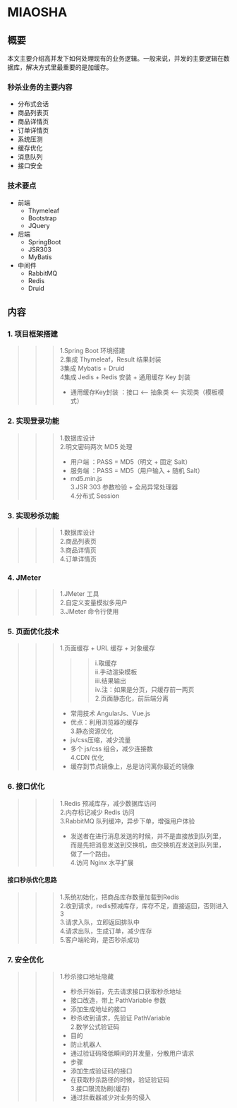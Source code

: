 # MIAOSHA
## 概要
本文主要介绍高并发下如何处理现有的业务逻辑。一般来说，并发的主要逻辑在数据库，解决方式里最重要的是加缓存。

### 秒杀业务的主要内容
* 分布式会话
* 商品列表页
* 商品详情页
* 订单详情页
* 系统压测
* 缓存优化
* 消息队列
* 接口安全
### 技术要点
* 前端
  * Thymeleaf
  * Bootstrap
  * JQuery
* 后端
  * SpringBoot
  * JSR303
  * MyBatis
* 中间件
  * RabbitMQ
  * Redis
  * Druid
## 内容
### 1. 项目框架搭建
>>>1.Spring Boot 环境搭建<br>
>>>2.集成 Thymeleaf，Result 结果封装<br>
>>>3集成 Mybatis + Druid<br>
>>>4集成 Jedis + Redis 安装 + 通用缓存 Key 封装<br>
>>>   * 通用缓存Key封装 ：接口 <—— 抽象类 <—— 实现类（模板模式）<br>
### 2. 实现登录功能
>>>1.数据库设计<br>
>>>2.明文密码两次 MD5 处理<br>
>>>   * 用户端 ：PASS = MD5（明文 + 固定 Salt）<br>
>>>   * 服务端 ：PASS = MD5（用户输入 + 随机 Salt）<br>
>>>   * md5.min.js<br>
>>>3.JSR 303 参数检验 + 全局异常处理器<br>
>>>4.分布式 Session<br>
### 3. 实现秒杀功能
>>>1.数据库设计<br>
>>>2.商品列表页<br>
>>>3.商品详情页<br>
>>>4.订单详情页<br>
### 4. JMeter
>>>1.JMeter 工具<br>
>>>2.自定义变量模拟多用户<br>
>>>3.JMeter 命令行使用<br>
### 5. 页面优化技术
>>>1.页面缓存 + URL 缓存 + 对象缓存<br>
>>>>>  i.取缓存<br>
>>>>> ii.手动渲染模板<br>
>>>>>iii.结果输出<br>
>>>>> iv.注：如果是分页，只缓存前一两页<br>
>>>2.页面静态化，前后端分离<br>
>>>   * 常用技术 AngularJs、Vue.js<br>
>>>   * 优点：利用浏览器的缓存<br>
>>>3.静态资源优化<br>
>>>   * js/css压缩，减少流量<br>
>>>   * 多个 js/css 组合，减少连接数<br>
>>>4.CDN 优化<br>
>>>   * 缓存到节点镜像上，总是访问离你最近的镜像<br>
### 6. 接口优化
>>>1.Redis 预减库存，减少数据库访问<br>
>>>2.内存标记减少 Redis 访问<br>
>>>3.RabbitMQ 队列缓冲，异步下单，增强用户体验<br>
>>>   * 发送者在进行消息发送的时候，并不是直接放到队列里，而是先把消息发送到交换机，由交换机在发送到队列里，做了一个路由。<br>
>>>4.访问 Nginx 水平扩展<br>

#### 接口秒杀优化思路

>>>1.系统初始化，把商品库存数量加载到Redis<br>
>>>2.收到请求，redis预减库存，库存不足，直接返回，否则进入3<br>
>>>3.请求入队，立即返回排队中<br>
>>>4.请求出队，生成订单，减少库存<br>
>>>5.客户端轮询，是否秒杀成功<br>
### 7. 安全优化
>>>1.秒杀接口地址隐藏<br>
>>>   * 秒杀开始前，先去请求接口获取秒杀地址<br>
>>>   * 接口改造，带上 PathVariable 参数<br>
>>>   * 添加生成地址的接口<br>
>>>   * 秒杀收到请求，先验证 PathVariable<br>
>>>2.数学公式验证码<br>
>>>   * 目的<br>
>>>    * 防止机器人<br>
>>>    * 通过验证码降低瞬间的并发量，分散用户请求<br>
>>>   * 步骤<br>
>>>    * 添加生成验证码的接口<br>
>>>    * 在获取秒杀路径的时候，验证验证码<br>
>>>3.接口限流防刷(缓存)<br>
>>>   * 通过拦截器减少对业务的侵入<br>
